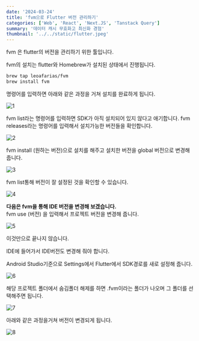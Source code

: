 ```yaml
---
date: '2024-03-24'
title: 'fvm으로 Flutter 버전 관리하기'
categories: ['Web', 'React', 'Next.JS', 'Tanstack Query']
summary: '데이터 캐시 무효화고 최신화 경험'
thumbnail: '../../static/flutter.jpeg'
---
```


fvm 은 flutter의 버전을 관리하기 위한 툴입니다.

fvm의 설치는 flutter와 Homebrew가 설치된 상태에서 진행됩니다.

```bash
brew tap leoafarias/fvm
brew install fvm
```

명령어를 입력하면 아래와 같은 과정을 거쳐 설치를 완료하게 됩니다.

![1](https://i.ibb.co/2MRnFqn/fvm-flutter-1.webp)

fvm list라는 명령어를 입력하면 SDK가 아직 설치되어 있지 않다고 애기합니다. fvm releases라는 명령어를 입력해서 설치가능한 버전들을 확인합니다.

![2](https://i.ibb.co/4SknPGM/fvm-flutter-2.webp)

fvm install (원하는 버전)으로 설치를 해주고 설치한 버전을 global 버전으로 변경해 줍니다.

![3](https://i.ibb.co/XL2rBCc/fvm-flutter-3.webp)

fvm list통해 버전이 잘 설정된 것을 확인할 수 있습니다.

![4](https://i.ibb.co/Z6bz6ng/fvm-flutter-4.webp)

**다음은 fvm을 통해 IDE 버전을 변경해 보겠습니다.**<br>
fvm use (버전) 을 입력해서 프로젝트 버전을 변경해 줍니다.

![5](https://i.ibb.co/LhKGZJ0/fvm-flutter-5.webp)

이것만으로 끝나지 않습니다.

IDE에 들어가서 IDE버전도 변경해 줘야 합니다.

Android Studio기준으로 Settings에서 Flutter에서 SDK경로를 새로 설정해 줍니다.

![6](https://i.ibb.co/N17jzfz/fvm-flutter-6.webp)

해당 프로젝트 폴더에서 숨김폴더 해제를 하면 .fvm이라는 폴더가 나오며 그 폴더를 선택해주면 됩니다.

![7](https://i.ibb.co/yX2wPfz/fvm-flutter-7.webp)

아래와 같은 과정을거쳐 버전이 변경되게 됩니다.

![8](https://i.ibb.co/drXN1rH/fvm-flutter-8.webp)
